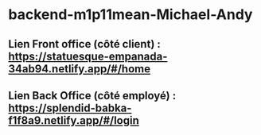 # backend-m1p11mean-Michael-Andy

## Lien Front office (côté client) : https://statuesque-empanada-34ab94.netlify.app/#/home
## Lien Back Office (côté employé) : https://splendid-babka-f1f8a9.netlify.app/#/login
